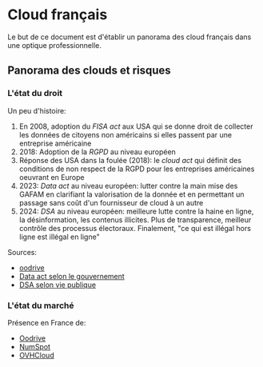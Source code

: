 # Cloud français

Le but de ce document est d'établir un panorama des cloud français dans une optique professionnelle. 

## Panorama des clouds et risques 

### L'état du droit 
Un peu d'histoire: 
1. En 2008, adoption du _FISA act_ aux USA qui se donne droit de collecter les données de citoyens non américains si elles passent par une entreprise américaine
2. 2018: Adoption de la _RGPD_ au niveau européen
3. Réponse des USA dans la foulée (2018): le _cloud act_ qui définit des conditions de non respect de la RGPD pour les entreprises américaines oeuvrant en Europe
4. 2023: _Data act_ au niveau européen: lutter contre la main mise des GAFAM en clarifiant la valorisation de la donnée et en permettant un passage sans coût d'un fournisseur de cloud à un autre
5. 2024: _DSA_ au niveau européen: meilleure lutte contre la haine en ligne, la désinformation, les contenus illicites. Plus de transparence, meilleur contrôle des processus électoraux. Finalement, "ce qui est illégal hors ligne est illégal en ligne" 

Sources: 
* [oodrive](https://www.oodrive.com/fr/blog/reglementation/cloud-act-fisa-4mn-pour-comprendre-dou-vient-la-menace/)
* [Data act selon le gouvernement](https://www.entreprises.gouv.fr/fr/actualites/adoption-du-data-act-au-conseil-de-l-union-europeenne)
* [DSA selon vie publique](https://www.vie-publique.fr/eclairage/285115-dsa-le-reglement-sur-les-services-numeriques-ou-digital-services-act)

### L'état du marché 

Présence en France de:
* [Oodrive](https://www.oodrive.com/fr/)
* [NumSpot](https://www.lemondeinformatique.fr/actualites/lire-cloud-de-confiance-numspot-lancera-ses-offres-mi-2024-92300.html)
* [OVHCloud](https://www.ovhcloud.com/fr/)